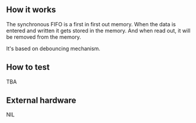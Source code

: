 <!---

This file is used to generate your project datasheet. Please fill in the information below and delete any unused
sections.

You can also include images in this folder and reference them in the markdown. Each image must be less than
512 kb in size, and the combined size of all images must be less than 1 MB.
-->

## How it works

The synchronous FIFO is a first in first out memory. When the data is entered and written it gets stored in the memory. And when read out, it will be removed from the memory.

It's based on debouncing mechanism.

## How to test

TBA

## External hardware

NIL
